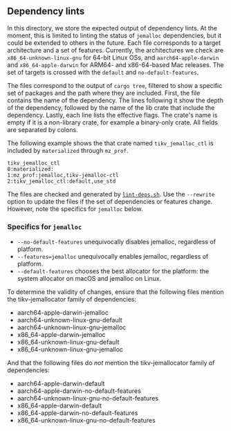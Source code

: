 ## Dependency lints

In this directory, we store the expected output of dependency lints.
At the moment, this is limited to linting the status of `jemalloc` dependencies, but it could be extended to others in the future.
Each file corresponds to a target architecture and a set of features.
Currently, the architectures we check are `x86_64-unknown-linux-gnu` for 64-bit Linux OSs, and `aarch64-apple-darwin` and `x86_64-apple-darwin` for ARM64- and x86-64-based Mac releases.
The set of targets is crossed with the `default` and `no-default-features`.

The files correspond to the output of `cargo tree`, filtered to show a specific set of packages and the path where they are included.
First, the file contains the name of the dependency.
The lines following it show the depth of the dependency, followed by the name of the lib crate that include the dependency.
Lastly, each line lists the effective flags.
The crate's name is empty if it is a non-library crate, for example a binary-only crate.
All fields are separated by colons.

The following example shows the that crate named `tikv_jemalloc_ctl` is included by `materialized` through  `mz_prof`.

```
tikv_jemalloc_ctl
0:materialized:
1:mz_prof:jemalloc,tikv-jemalloc-ctl
2:tikv_jemalloc_ctl:default,use_std
```

The files are checked and generated by [`lint-deps.sh`](../lint-deps.sh).
Use the `--rewrite` option to update the files if the set of dependencies or features change.
However, note the specifics for `jemalloc` below.

### Specifics for `jemalloc`

* `--no-default-features` unequivocally disables jemalloc, regardless of platform.
* `--features=jemalloc` unequivocally enables jemalloc, regardless of platform.
* `--default-features` chooses the best allocator for the platform: the system allocator on macOS and jemalloc on Linux.

To determine the validity of changes, ensure that the following files mention
the tikv-jemallocator family of dependencies:

  * aarch64-apple-darwin-jemalloc
  * aarch64-unknown-linux-gnu-default
  * aarch64-unknown-linux-gnu-jemalloc
  * x86_64-apple-darwin-jemalloc
  * x86_64-unknown-linux-gnu-default
  * x86_64-unknown-linux-gnu-jemalloc

And that the following files do *not* mention the tikv-jemallocator family
of dependencies:

  * aarch64-apple-darwin-default
  * aarch64-apple-darwin-no-default-features
  * aarch64-unknown-linux-gnu-no-default-features
  * x86_64-apple-darwin-default
  * x86_64-apple-darwin-no-default-features
  * x86_64-unknown-linux-gnu-no-default-features
